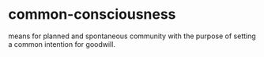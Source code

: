 common-consciousness
====================

means for planned and spontaneous community with the purpose of setting a common intention for goodwill.
